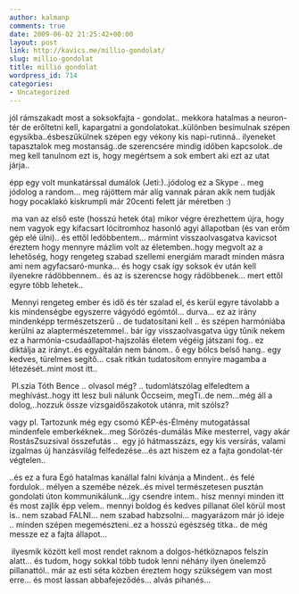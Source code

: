 ```yaml
---
author: kalmanp
comments: true
date: 2009-06-02 21:25:42+00:00
layout: post
link: http://kavics.me/millio-gondolat/
slug: millio-gondolat
title: millió gondolat
wordpress_id: 714
categories:
- Uncategorized
---
```



jól rámszakadt most a soksokfajta - gondolat.. mekkora hatalmas a neuron-tér de erőltetni kell, kapargatni a gondolatokat..különben besímulnak szépen egysíkba..ésbeszűkülnek szépen egy vékony kis napi-rutinná.. ilyeneket tapasztalok meg mostanság..de szerencsére mindig időben kapcsolok..de meg kell tanulnom ezt is, hogy megértsem a sok embert aki ezt az utat járja..






épp egy volt munkatárssal dumálok (Jeti:)..jódolog ez a Skype .. meg jódolog a random... meg rájöttem már alíg vannak páran akik nem tudják hogy pocaklakó kiskrumpli már 20centi felett jár méretben :)






 ma van az első este (hosszú hetek óta) mikor végre érezhettem újra, hogy nem vagyok egy kifacsart lócitromhoz hasonló agyi állapotban (és van erőm gép elé ülni).. és ettől ledöbbentem... mármint visszaolvasgatva kavicsot éreztem hogy mennyre mázlim volt az életemben..hogy megvolt az a lehetőség, hogy rengeteg szabad szellemi energiám maradt minden másra ami nem agyfacsaró-munka... és hogy csak így soksok év után kell ilyenekre rádöbbennem.. és az is szerencse hogy rádöbbenek... mert ettől egyre több lehetek..






 Mennyi rengeteg ember és idő és tér szalad el, és kerül egyre távolabb a kis mindenségbe egyszerre vágyódó egómtól... durva... ez az irány mindenképp természetszerű .. de tudatosítani kell .. és szépen harmóniába kerülni az alaptermészetemmel.. bár így visszaolvasgatva úgy tűnik nekem ez a harmónia-csudaállapot-hajszolás életem végéig játszani fog.. ez diktálja az irányt..és egyáltalán nem bánom.. ő egy bölcs belső hang.. egy kedves, türelmes segítő... csak ritkán tudatosítom ennyire magamba a létezését..mint most itt.. 






 Pl.szia Tóth Bence .. olvasol még? .. tudomlátszólag elfeledtem a meghívást..hogy itt lesz buli nálunk Öccseim, megTi..de nem...még áll a dolog,..hozzuk össze vizsgaidőszakotok utánra, mit szólsz?






vagy pl. Tartozunk még egy csomó KÉP-és-Élmény mutogatással mindenfele emberkéknek...meg Sörözés-dumálás Mike mesterrel, vagy akár RostásZsuzsival összefutás ..  egy jó hátmasszázs, egy kis versírás, valami izgalmas új hanzásvilág felfedezése...és azt hiszem ez a fajta gondolat-tér végtelen..






..és ez a fura Egó hatalmas kanállal falni kívánja a Mindent.. és felé fordulok.. mélyen a szemébe nézek..és mivel természetesen pusztán gondolati úton kommunikálunk...így csendre intem.. hisz mennyi minden itt és most zajlik épp velem.. mennyi boldog és kedves pillanat ölel körül most is.. nem szabad FALNI... nem szabad habzsolni... magyarázom már jó ideje .. minden szépen megemészteni..ez a hosszú egészség titka.. de még messze ez a fajta állapot...  







 ilyesmik között kell most rendet raknom a dolgos-hétköznapos felszín alatt... és tudom, hogy sokkal több tudok lenni néhány ilyen önelemző pillanattól.. már az esti séta közben éreztem hogy szükségem van most erre... és most lassan abbafejeződés... alvás pihanés...   

















